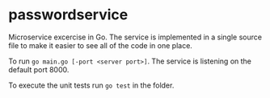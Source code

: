 # passwordservice

Microservice excercise in Go. The service is implemented in a single source file to make it easier to see all of the code in one place.

To run ```go main.go [-port <server port>]```. The service is listening on the default port 8000.

To execute the unit tests run ```go test``` in the folder.

